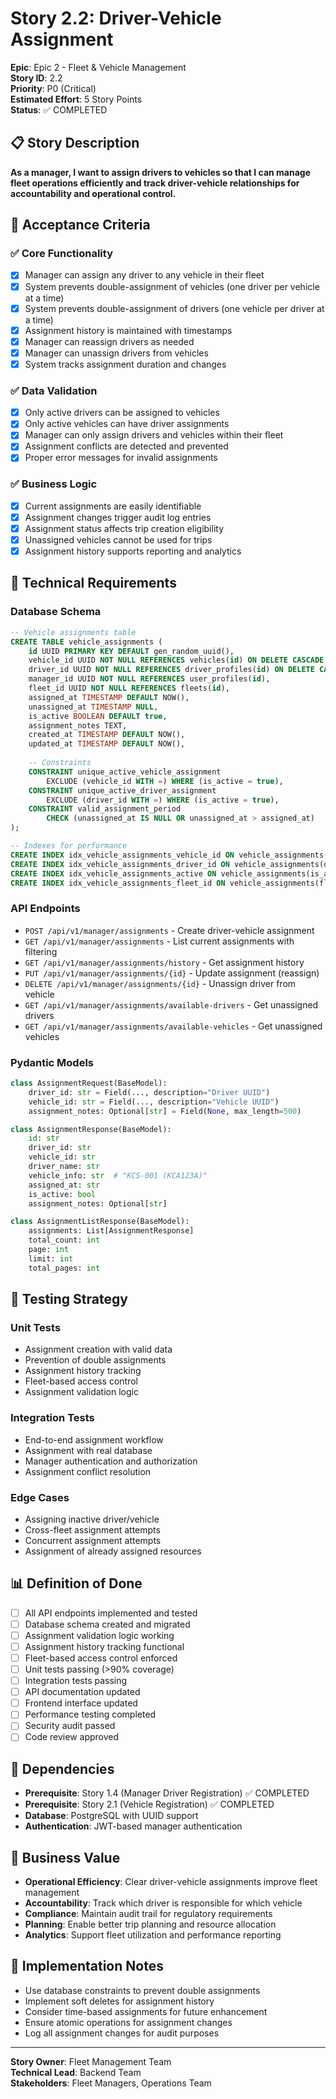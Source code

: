 # Story 2.2: Driver-Vehicle Assignment

**Epic**: Epic 2 - Fleet & Vehicle Management  
**Story ID**: 2.2  
**Priority**: P0 (Critical)  
**Estimated Effort**: 5 Story Points  
**Status**: ✅ COMPLETED

## 📋 Story Description

**As a manager, I want to assign drivers to vehicles so that I can manage fleet operations efficiently and track driver-vehicle relationships for accountability and operational control.**

## 🎯 Acceptance Criteria

### ✅ **Core Functionality**
- [x] Manager can assign any driver to any vehicle in their fleet
- [x] System prevents double-assignment of vehicles (one driver per vehicle at a time)
- [x] System prevents double-assignment of drivers (one vehicle per driver at a time)
- [x] Assignment history is maintained with timestamps
- [x] Manager can reassign drivers as needed
- [x] Manager can unassign drivers from vehicles
- [x] System tracks assignment duration and changes

### ✅ **Data Validation**
- [x] Only active drivers can be assigned to vehicles
- [x] Only active vehicles can have driver assignments
- [x] Manager can only assign drivers and vehicles within their fleet
- [x] Assignment conflicts are detected and prevented
- [x] Proper error messages for invalid assignments

### ✅ **Business Logic**
- [x] Current assignments are easily identifiable
- [x] Assignment changes trigger audit log entries
- [x] Assignment status affects trip creation eligibility
- [x] Unassigned vehicles cannot be used for trips
- [x] Assignment history supports reporting and analytics

## 🔧 Technical Requirements

### **Database Schema**
```sql
-- Vehicle assignments table
CREATE TABLE vehicle_assignments (
    id UUID PRIMARY KEY DEFAULT gen_random_uuid(),
    vehicle_id UUID NOT NULL REFERENCES vehicles(id) ON DELETE CASCADE,
    driver_id UUID NOT NULL REFERENCES driver_profiles(id) ON DELETE CASCADE,
    manager_id UUID NOT NULL REFERENCES user_profiles(id),
    fleet_id UUID NOT NULL REFERENCES fleets(id),
    assigned_at TIMESTAMP DEFAULT NOW(),
    unassigned_at TIMESTAMP NULL,
    is_active BOOLEAN DEFAULT true,
    assignment_notes TEXT,
    created_at TIMESTAMP DEFAULT NOW(),
    updated_at TIMESTAMP DEFAULT NOW(),
    
    -- Constraints
    CONSTRAINT unique_active_vehicle_assignment 
        EXCLUDE (vehicle_id WITH =) WHERE (is_active = true),
    CONSTRAINT unique_active_driver_assignment 
        EXCLUDE (driver_id WITH =) WHERE (is_active = true),
    CONSTRAINT valid_assignment_period 
        CHECK (unassigned_at IS NULL OR unassigned_at > assigned_at)
);

-- Indexes for performance
CREATE INDEX idx_vehicle_assignments_vehicle_id ON vehicle_assignments(vehicle_id);
CREATE INDEX idx_vehicle_assignments_driver_id ON vehicle_assignments(driver_id);
CREATE INDEX idx_vehicle_assignments_active ON vehicle_assignments(is_active) WHERE is_active = true;
CREATE INDEX idx_vehicle_assignments_fleet_id ON vehicle_assignments(fleet_id);
```

### **API Endpoints**
- `POST /api/v1/manager/assignments` - Create driver-vehicle assignment
- `GET /api/v1/manager/assignments` - List current assignments with filtering
- `GET /api/v1/manager/assignments/history` - Get assignment history
- `PUT /api/v1/manager/assignments/{id}` - Update assignment (reassign)
- `DELETE /api/v1/manager/assignments/{id}` - Unassign driver from vehicle
- `GET /api/v1/manager/assignments/available-drivers` - Get unassigned drivers
- `GET /api/v1/manager/assignments/available-vehicles` - Get unassigned vehicles

### **Pydantic Models**
```python
class AssignmentRequest(BaseModel):
    driver_id: str = Field(..., description="Driver UUID")
    vehicle_id: str = Field(..., description="Vehicle UUID")
    assignment_notes: Optional[str] = Field(None, max_length=500)

class AssignmentResponse(BaseModel):
    id: str
    driver_id: str
    vehicle_id: str
    driver_name: str
    vehicle_info: str  # "KCS-001 (KCA123A)"
    assigned_at: str
    is_active: bool
    assignment_notes: Optional[str]

class AssignmentListResponse(BaseModel):
    assignments: List[AssignmentResponse]
    total_count: int
    page: int
    limit: int
    total_pages: int
```

## 🧪 Testing Strategy

### **Unit Tests**
- Assignment creation with valid data
- Prevention of double assignments
- Assignment history tracking
- Fleet-based access control
- Assignment validation logic

### **Integration Tests**
- End-to-end assignment workflow
- Assignment with real database
- Manager authentication and authorization
- Assignment conflict resolution

### **Edge Cases**
- Assigning inactive driver/vehicle
- Cross-fleet assignment attempts
- Concurrent assignment attempts
- Assignment of already assigned resources

## 📊 Definition of Done

- [ ] All API endpoints implemented and tested
- [ ] Database schema created and migrated
- [ ] Assignment validation logic working
- [ ] Assignment history tracking functional
- [ ] Fleet-based access control enforced
- [ ] Unit tests passing (>90% coverage)
- [ ] Integration tests passing
- [ ] API documentation updated
- [ ] Frontend interface updated
- [ ] Performance testing completed
- [ ] Security audit passed
- [ ] Code review approved

## 🔗 Dependencies

- **Prerequisite**: Story 1.4 (Manager Driver Registration) ✅ COMPLETED
- **Prerequisite**: Story 2.1 (Vehicle Registration) ✅ COMPLETED
- **Database**: PostgreSQL with UUID support
- **Authentication**: JWT-based manager authentication

## 🎯 Business Value

- **Operational Efficiency**: Clear driver-vehicle assignments improve fleet management
- **Accountability**: Track which driver is responsible for which vehicle
- **Compliance**: Maintain audit trail for regulatory requirements
- **Planning**: Enable better trip planning and resource allocation
- **Analytics**: Support fleet utilization and performance reporting

## 📝 Implementation Notes

- Use database constraints to prevent double assignments
- Implement soft deletes for assignment history
- Consider time-based assignments for future enhancement
- Ensure atomic operations for assignment changes
- Log all assignment changes for audit purposes

---

**Story Owner**: Fleet Management Team  
**Technical Lead**: Backend Team  
**Stakeholders**: Fleet Managers, Operations Team
